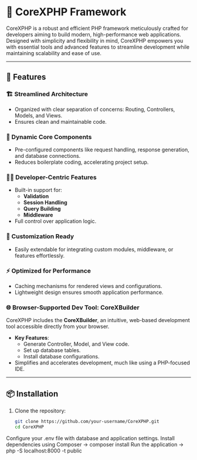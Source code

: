 # 🌟 CoreXPHP Framework  

CoreXPHP is a robust and efficient PHP framework meticulously crafted for developers aiming to build modern, high-performance web applications. Designed with simplicity and flexibility in mind, CoreXPHP empowers you with essential tools and advanced features to streamline development while maintaining scalability and ease of use.  

---

## 🚀 Features  

### 🏗️ Streamlined Architecture  
- Organized with clear separation of concerns: Routing, Controllers, Models, and Views.  
- Ensures clean and maintainable code.  

### 🔧 Dynamic Core Components  
- Pre-configured components like request handling, response generation, and database connections.  
- Reduces boilerplate coding, accelerating project setup.  

### 👨‍💻 Developer-Centric Features  
- Built-in support for:  
  - **Validation**  
  - **Session Handling**  
  - **Query Building**  
  - **Middleware**  
- Full control over application logic.  

### 🔌 Customization Ready  
- Easily extendable for integrating custom modules, middleware, or features effortlessly.  

### ⚡ Optimized for Performance  
- Caching mechanisms for rendered views and configurations.  
- Lightweight design ensures smooth application performance.  

### 🌐 Browser-Supported Dev Tool: **CoreXBuilder**  
CoreXPHP includes the **CoreXBuilder**, an intuitive, web-based development tool accessible directly from your browser.  
- **Key Features**:  
  - Generate Controller, Model, and View code.  
  - Set up database tables.  
  - Install database configurations.  
- Simplifies and accelerates development, much like using a PHP-focused IDE.  

---

## 📦 Installation  

1. Clone the repository:  
   ```bash
   git clone https://github.com/your-username/CoreXPHP.git
   cd CoreXPHP
Configure your .env file with database and application settings.
Install dependencies using Composer ->  composer install
Run the application -> php -S localhost:8000 -t public


